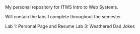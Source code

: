 My personal repository for ITWS Intro to Web Systems. 

Will contain the labs I complete throughout the semester.

Lab 1: Personal Page and Resume
Lab 3: Weathered Dad Jokes
